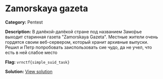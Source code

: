# Zamorskaya gazeta

**Category:** Pentest

**Description:**
В далёкой-далёкой стране под названием Замо́рье выходит старинная газета "Zamorskaya Gazeta". 
Местные жители очень гордятся своим веб-сервером, который хранит архивные выпуски.
Решил и Петр попробовать заиспользовать сие чудо, да не учел, что есть в ней слабое место


**Flag:** `vrnctf{simple_suid_task}`

**Solution:** [View solution](solution)

